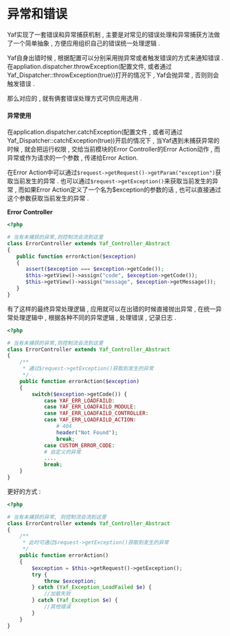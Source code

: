 # 异常和错误

Yaf实现了一套错误和异常捕获机制 , 主要是对常见的错误处理和异常捕获方法做了一个简单抽象 , 方便应用组织自己的错误统一处理逻辑 .

Yaf自身出错时候 , 根据配置可以分别采用抛异常或者触发错误的方式来通知错误 . 在appliation.dispatcher.throwException\(配置文件, 或者通过Yaf\_Dispatcher::throwException\(true\)\)打开的情况下 , Yaf会抛异常 , 否则则会触发错误 .

那么对应的 , 就有俩套错误处理方式可供应用选用 .

#### 异常使用

在application.dispatcher.catchException\(配置文件 , 或者可通过Yaf\_Dispatcher::catchException\(true\)\)开启的情况下 , 当Yaf遇到未捕获异常的时候 , 就会把运行权限 , 交给当前模块的Error Controller的Error Action动作 , 而异常或作为请求的一个参数 , 传递给Error Action.

在Error Action中可以通过`$request->getRequest()->getParam("exception")`获取当前发生的异常 . 也可以通过`$request->getException()`来获取当前发生的异常 , 而如果Error Action定义了一个名为$exception的参数的话 , 也可以直接通过这个参数获取当前发生的异常 .

**Error Controller**

```php
<?php

# 当有未捕获的异常,则控制流会流到这里
class ErrorController extends Yaf_Controller_Abstract
{
   public function errorAction($exception)
   {
      assert($exception === $exception->getCode());
      $this->getView()->assign("code", $exception->getCode());
      $this->getView()->assign("message", $exception->getMessage());
   }   
}
```

有了这样的最终异常处理逻辑 , 应用就可以在出错的时候直接抛出异常 , 在统一异常处理逻辑中 , 根据各种不同的异常逻辑 , 处理错误 , 记录日志 .

```php
<?php

# 当有未捕获的异常,则控制流会流到这里
class ErrorController extends Yaf_Controller_Abstract
{
    /**
     * 通过$request->getException()获取到发生的异常
     */
    public function errorAction($exception)
    {
        switch($exception->getCode()) {
            case YAF_ERR_LOADFAILD:
            case YAF_ERR_LOADFAILD_MODULE:
            case YAF_ERR_LOADFAILD_CONTROLLER:
            case YAF_ERR_LOADFAILD_ACTION:
                # 404
                header("Not Found");
                break;
            case CUSTOM_ERROR_CODE:
            # 自定义的异常
            ....
            break;
    }
}
```

更好的方式 :

```php
<?php

# 当有未捕获的异常, 则控制流会流到这里
class ErrorController extends Yaf_Controller_Abstract
{
    /**
     * 此时可通过$request->getException()获取到发生的异常
     */
    public function errorAction()
    {
        $exception = $this->getRequest()->getException();
        try {
            throw $exception;
        } catch (Yaf_Exception_LoadFailed $e) {
            //加载失败
        } catch (Yaf_Exception $e) {
            //其他错误
        }
    }
}
```



